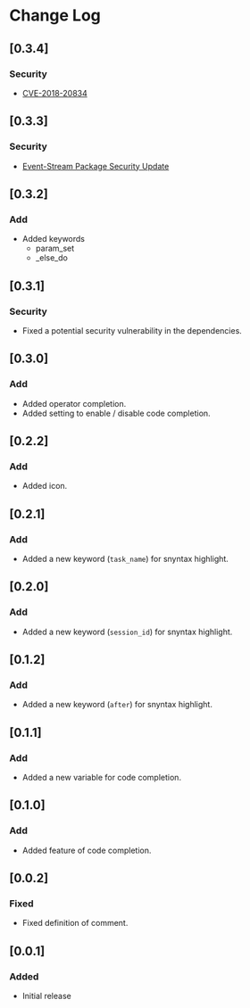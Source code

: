 # Change Log

## [0.3.4]
### Security
- [CVE-2018-20834](https://nvd.nist.gov/vuln/detail/CVE-2018-20834)

## [0.3.3]
### Security
- [Event-Stream Package Security Update](https://code.visualstudio.com/blogs/2018/11/26/event-stream)

## [0.3.2]
### Add
- Added keywords
    * param_set
    * _else_do

## [0.3.1]
### Security
- Fixed a potential security vulnerability in the dependencies.

## [0.3.0]
### Add
- Added operator completion.
- Added setting to enable / disable code completion. 

## [0.2.2]
### Add
- Added icon.

## [0.2.1]
### Add
- Added a new keyword (`task_name`) for snyntax highlight.

## [0.2.0]
### Add
- Added a new keyword (`session_id`) for snyntax highlight.

## [0.1.2]
### Add
- Added a new keyword (`after`)  for snyntax highlight.

## [0.1.1]
### Add
- Added a new variable for code completion.

## [0.1.0]
### Add
- Added feature of code completion.

## [0.0.2]
### Fixed
- Fixed definition of comment.

## [0.0.1]
### Added
- Initial release
